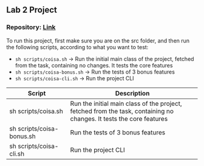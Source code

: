 ## Lab 2 Project

### Repository: [Link](https://github.com/Crisnzx/lab2)

To run this project, first make sure you are on the src folder, and then run the following scripts, according to what you want to test:

- `sh scripts/coisa.sh` -> Run the initial main class of the project, fetched from the task, containing no changes. It tests the core features
- `sh scripts/coisa-bonus.sh` -> Run the tests of 3 bonus features
- `sh scripts/coisa-cli.sh` -> Run the project CLI


| Script                    | Description                                                                                                          |
| ------------------------- | ---------------------------------------------------------------------------------------------------------------------|
| sh scripts/coisa.sh       | Run the initial main class of the project, fetched from the task, containing no changes. It tests the core features  |
| sh scripts/coisa-bonus.sh | Run the tests of 3 bonus features                                                                                    |
| sh scripts/coisa-cli.sh   | Run the project CLI                                                                                                  |